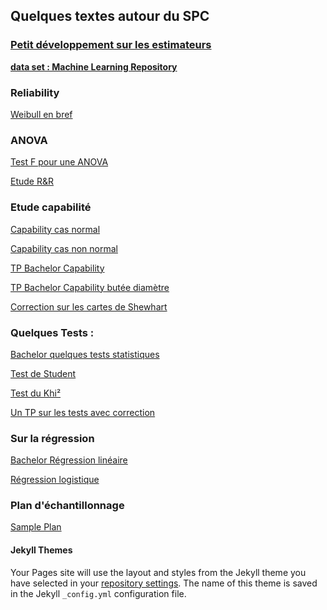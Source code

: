 ## Quelques textes autour du SPC
### [Petit développement sur les estimateurs](https://sjaubert.github.io/SPCR/Estimation.pdf?target=_blank)

<b><a href="http://archive.ics.uci.edu/ml/datasets.php?format=&task=reg&att=&area=comp&numAtt=&numIns=&type=&sort=nameUp&view=table" target="_blank">data set : Machine Learning Repository</a> </b>

### Reliability
<a href="https://sjaubert.github.io/Reliability/BACH_Weibull.html" target="_blank">Weibull en bref</a>

### ANOVA
[Test F pour une ANOVA](https://sjaubert.github.io/SPCR/ANOVA.html?target=_blank)

[Etude R&R](https://sjaubert.github.io/SPCR/R-R-Six-Sigma.html?target=_blank)
### Etude capabilité
[Capability cas normal ](https://sjaubert.github.io/SPCR/capability.html?target=_blank)

[Capability cas non normal ](https://sjaubert.github.io/SPCR/Capability_non_normal_data.html?target=_blank)

[TP Bachelor Capability ](https://sjaubert.github.io/SPCR/TP_Bachelor_Capability.html?target=_blank)

[TP Bachelor Capability butée diamètre](https://sjaubert.github.io/SPCR/TP_Bachelor_Capability_diameter_Butee.html?target=_blank)


<a href="https://sjaubert.github.io/SPCR/spc/TP_cartes_Shewhart.html" target="_blank">Correction sur les cartes de Shewhart</a>


### Quelques Tests :

<a href="https://sjaubert.github.io/SPCR/Bachelor-Test-Statistique-avec-R.html" target="_blank">Bachelor quelques tests statistiques</a>

[Test de Student](https://sjaubert.github.io/SPCR/test_student.html?target=_blank)


<a href="https://sjaubert.github.io/SPCR/Test_du_Khi2.html" target="_blank">Test du Khi²</a>

<a href="https://sjaubert.github.io/SPCR/Bachelor-TP-tests-statistique-Corrig%C3%A9.html" target="_blank">Un TP sur les tests avec correction</a>

### Sur la régression

<a href="https://sjaubert.github.io/SPCR/Bach_reg_mulitple.html" target="_blank">Bachelor Régression linéaire</a>

<a href="https://sjaubert.github.io/regression/Logistic_Regression.html" target="_blank">Régression logistique</a>

### Plan d'échantillonnage
<a href="https://sjaubert.github.io/SPCR/sample_plan.html" target="_blank">Sample Plan</a>

#### Jekyll Themes

Your Pages site will use the layout and styles from the Jekyll theme you have selected in your [repository settings](https://github.com/sjaubert/SPCR/settings). The name of this theme is saved in the Jekyll `_config.yml` configuration file.




